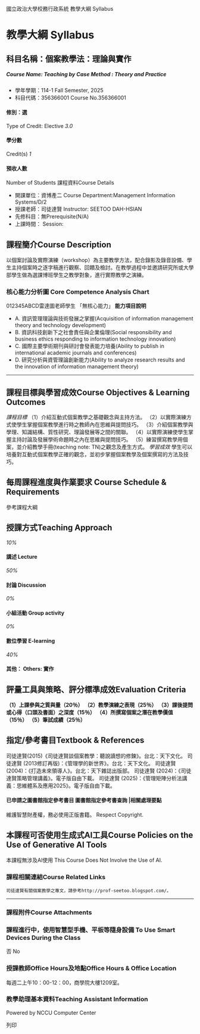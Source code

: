 國立政治大學校務行政系統 教學大綱 Syllabus
# 教學大綱 Syllabus
##  科目名稱：個案教學法：理論與實作
#####  Course Name: Teaching by Case Method : Theory and Practice
  * 學年學期：114-1 Fall Semester, 2025 
  * 科目代碼：356366001 Course No.356366001


#### 修別：選
Type of Credit: Elective 
_3.0_
#### 學分數
Credit(s)
_1_
#### 預收人數
Number of Students
課程資料Course Details
  * 開課單位：資博產二 Course Department:Management Information Systems/D/2 
  * 授課老師：司徒達賢 Instructor: SEETOO DAH-HSIAN 
  * 先修科目：無Prerequisite(N/A)
  * 上課時間： Session: 


##  課程簡介Course Description
以個案討論及實際演練（workshop）為主要教學方法，配合錄影及錄音設備、學生主持個案時之逐字稿進行觀察、回饋及檢討。在教學過程中並邀請研究所或大學部學生做為選課博班學生之教學對象，進行實際教學之演練。
###  核心能力分析圖 Core Competence Analysis Chart
012345ABCD雷達圖老師學生
「無核心能力」 
**能力項目說明**
  * A. 資訊管理理論與技術發展之掌握(Acquisition of information management theory and technology development)
  * B. 資訊科技創新下之社會責任與企業倫理(Social responsibility and business ethics responding to information technology innovation)
  * C. 國際主要學術期刊與研討會發表能力培養(Ability to publish in international academic journals and conferences)
  * D. 研究分析與資管理論創新能力(Ability to analyze research results and the innovation of information management theory)


* * *
##  課程目標與學習成效Course Objectives & Learning Outcomes 
_課程目標_
（1）介紹互動式個案教學之基礎觀念與主持方法。
（2）以實際演練方式使學生掌握個案教學進行時之教師內在思維與提問技巧。
（3）介紹個案教學與學理、知識結構、質性研究、理論發展等之間的關聯。
（4）以實際演練使學生掌握主持討論及發展學術命題時之內在思維與提問技巧。
（5）練習撰寫教學用個案，並介紹教學手冊(teaching note: TN)之觀念及產生方式。
_學習成效_
學生可以培養對互動式個案教學正確的觀念，並初步掌握個案教學及個案撰寫的方法及技巧。
##  每周課程進度與作業要求 Course Schedule & Requirements
參考課程大綱
##  授課方式Teaching Approach
_10%_
####  講述 Lecture
_50%_
####  討論 Discussion
_0%_
####  小組活動 Group activity
_0%_
####  數位學習 E-learning
_40%_
####  其他： Others: 實作 
##  評量工具與策略、評分標準成效Evaluation Criteria
**（1）上課參與之質與量（20％）**
**（2）教學演練之表現（25％）**
**（3）課後提問或心得（口頭及書面）之深度（15％）**
**（4）所撰寫個案之潛在教學價值（15％）**
**（5）筆試成績（25％）**
##  指定/參考書目Textbook & References
司徒達賢(2015)《司徒達賢談個案教學：聽說讀想的修鍊》。台北：天下文化。
司徒達賢 (2013修訂再版)：《管理學的新世界》。台北：天下文化。
司徒達賢 (2004)：《打造未來領導人》。台北：天下雜誌出版部。
司徒達賢 (2024)：《司徒達賢策略管理講義》。電子版自由下載。
司徒達賢 (2025)：《管理矩陣分析法講義：思維體系及應用2025》。電子版自由下載。
####  已申請之圖書館指定參考書目  圖書館指定參考書查詢 |相關處理要點
維護智慧財產權，務必使用正版書籍。 Respect Copyright.
##  本課程可否使用生成式AI工具Course Policies on the Use of Generative AI Tools
本課程無涉及AI使用 This Course Does Not Involve the Use of AI.
###  課程相關連結Course Related Links
```
司徒達賢有關個案教學之專文，請參考http://prof-seetoo.blogspot.com/。
```

* * *
###  課程附件Course Attachments
###  課程進行中，使用智慧型手機、平板等隨身設備 To Use Smart Devices During the Class
否  No
###  授課教師Office Hours及地點Office Hours & Office Location
每週二上午10：00-12：00，商學院大樓1209室。
###  教學助理基本資料Teaching Assistant Information
Powered by NCCU Computer Center
  
列印
